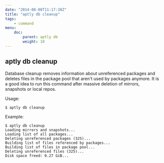 ```yaml
---
date: "2014-08-08T11:17:38Z"
title: "aptly db cleanup"
tags:
    - command
menu:
    doc:
        parent: aptly db
        weight: 10
---
```


aptly db cleanup
----------------

Database cleanup removes information about unreferenced packages and
deletes files in the package pool that aren't used by packages anymore.
It is a good idea to run this command after massive deletion of
mirrors, snapshots or local repos.

Usage:

    $ aptly db cleanup

Example:

    $ aptly db cleanup
    Loading mirrors and snapshots...
    Loading list of all packages...
    Deleting unreferenced packages (325)...
    Building list of files referenced by packages...
    Building list of files in package pool...
    Deleting unreferenced files (325)...
    Disk space freed: 0.27 GiB...

 